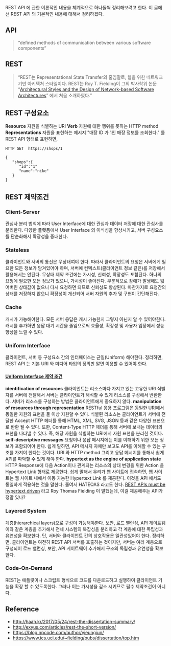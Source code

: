 REST API 에 관한 이론적인 내용을 체계적으로 하나둘씩 정리해보려고 한다. 이 글에선 REST API 의 기본적인 내용에 대해서 정리하겠다.

## API

> “defined methods of communication between various software components”


## REST

> “REST는 Representational State Transfer의 줄임말로, 웹을 위한 네트워크 기반 아키텍처 스타일이다. REST는 Roy T. Fielding이 그의 박사학위 논문 “[Architectural Styles and the Design of Network-based Software Architectures](https://www.ics.uci.edu/~fielding/pubs/dissertation/top.htm)” 에서 처음 소개하였다.”


## REST 구성요소

**Resource** 자원을 식별하는 URI
**Verb** 자원에 대한 행위를 뜻하는 HTTP method
**Representations** 자원을 표현하는 메시지
"매장 ID 가 1인 매장 정보를 조회한다." 를 REST API 형태로 표현하면,
```text
HTTP GET  https://shops/1

{  
   "shops":{  
      "id":"1"
      "name":"nike"
   }
}
```

## REST 제약조건

### Client-Server

관심사 분리 법칙에 따라 User Interface에 대한 관심과 데이터 저장에 대한 관심사를 분리한다. 다양한 플랫폼에서 User Interface 의 이식성을 향상시키고, 서버 구성요소를 단순화해서 확장성을 증대한다.

### Stateless

클라이언트와 서버의 통신은 무상태여야 한다. 따라서 클라이언트의 요청은 서버에게 필요한 모든 정보가 담겨있어야 하며, 서버에 컨텍스트(클라이언트 정보 같은)를 저장해서 활용해서는 안된다. 무상태 제약 조건에는 가시성, 신뢰성, 확장성도 포함된다. 하나의 요청에 필요한 모든 정보가 있으니, 가시성이 좋아진다. 부분적으로 장애가 발생해도 잃어버린 상태값이 없으니 다시 요청하면 되므로 신뢰성도 향상된다. 마찬가지로 요청간의 상태를 저장하지 않으니 확장성이 개선되어 서버 자원의 추가 및 구현이 간단해진다.

### Cache

캐시가 가능해야한다. 모든 서버 응답은 캐시 가능한지 그렇지 아닌지 알 수 있어야한다. 캐시를 추가하면 응답 대기 시간을 줄임으로써 효율성, 확장성 및 사용자 입장에서 성능 향상을 느낄 수 있다.

### Uniform Interface

클라이언트, 서버 등 구성요소 간의 인터페이스는 균일(Uniform) 해야한다. 정리하면, REST API 는 기본 URI 와 미디어 타입의 정의만 알면 이용할 수 있어야 한다.

#### [Uniform Interface 제약 조건](http://exyus.com/articles/rest-the-short-version/)

**identification of resources**
클라이언트는 리소스마다 가지고 있는 고유한 URI 식별자를 서버에 전달해서 서버는 클라이언트가 해석할 수 있게 리소스를 구성해서 반환한다. 서버가 리소스를 구성하는 방법은 클라이언트에게 중요하지 않다.
**manipulation of resources through representation**
RESTful 응용 프로그램은 동일한 URI에서 동일한 자원의 표현을 둘 이상 지원할 수 있다. 식별된 리소스는 클라이언트가 서버에 전달한 Accept HTTP 헤더를 통해 HTML, XML, SVG, JSON 등과 같은 다양한 표현으로 반환 될 수 있다. 또한, Content-Type HTTP 헤더를 통해 서버에 보내는 데이터의 표현을 나타낼 수 있다. 즉, 해당 자원을 식별하는 URI에서 자원 표현을 분리한 것이다.
**self-descriptive messages**
요청이나 응답 메시지에는 이를 이해하기 위한 모든 정보가 포함되어야 한다. 쉽게 말하면, API 메시지 자체만 보고도 API를 이해할 수 있는 구조를 가져야 한다는 것이다. URI 와 HTTP method 그리고 응답 메시지를 통해서 쉽게 API를 파악할 수 있게 해야 한다.
**hypertext as the engine of application state**
HTTP Response에 다음 Action이나 관계되는 리소스의 상태 변경을 위한 Action 을 Hypertext Link 형태로 제공한다. 쉽게 말해서 우리가 웹 사이트에 접속하면, 웹 사이트는 웹 사이트 내에서 이동 가능한 Hypertext Link 를 제공한다. 이것을 API 에서도 동일하게 적용하는 것을 말한다. 줄여서 HATEOAS 라고도 한다. [REST APIs must be hypertext driven](http://roy.gbiv.com/untangled/2008/rest-apis-must-be-hypertext-driven) 라고 Roy Thomas Fielding 이 말했는데, 이걸 제공해주는 API가 정말 있나?

### Layered System

계층(hierarchical layers)으로 구성이 가능해야한다. 보안, 로드 밸런싱, API 게이트웨이와 같은 계층을 추가해서 전체 시스템의 복잡성을 분리하고 각 계층에 대한 독립성과 유연성을 확보한다. 단, 서버와 클라이언트 간의 상호작용은 일관성있어야 한다. 정리하면, 클라이언트는 여전히 REST API 서버를 호출하는 것이지만, 서버는 여러 계층으로 구성되어 로드 밸런싱, 보안, API 게이트웨이 추가해서 구조의 독립성과 유연성을 확보한다.

### Code-On-Demand

REST는 애플릿이나 스크립트 형식으로 코드를 다운로드하고 실행하여 클라이언트 기능을 확장 할 수 있도록한다. 그러나 이는 가시성을 감소 시키므로 필수 제약조건이 아니다.

## Reference

* http://haah.kr/2017/05/24/rest-the-dissertation-summary/
* http://exyus.com/articles/rest-the-short-version/
* https://blog.npcode.com/author/yieungjun/
* https://www.ics.uci.edu/~fielding/pubs/dissertation/top.htm